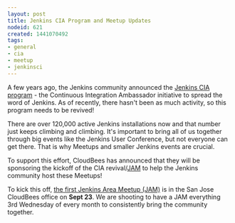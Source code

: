 ```yaml
---
layout: post
title: Jenkins CIA Program and Meetup Updates
nodeid: 621
created: 1441070492
tags:
- general
- cia
- meetup
- jenkinsci
---
```

<p>A few years ago, the Jenkins community announced the <a href="http://jenkins-ci.org/content/announcing-jenkins-cia">Jenkins CIA program</a> - the Continuous Integration Ambassador initiative to spread the word of Jenkins. As of recently, there hasn't been as much activity, so this program needs to be revived!</p>

<p>There are over 120,000 active Jenkins installations now and that number just keeps climbing and climbing. It's important to bring all of us together through big events like the Jenkins User Conference, but not everyone can get there. That is why Meetups and smaller Jenkins events are crucial.</p>

<p>To support this effort, CloudBees has announced that they will be sponsoring the kickoff of the CIA revival/<a href="http://jenkins-ci.org/content/bay-area-jenkins-area-meet-looking-you">JAM</a> to help the Jenkins community host these Meetups!</p>

<p>To kick this off, <a href="http://www.meetup.com/jenkinsmeetup/events/225059665/">the first Jenkins Area Meetup (JAM)</a> is in the San Jose CloudBees office on <strong>Sept 23</strong>. We are shooting to have a JAM everything 3rd Wednesday of every month to consistently bring the community together.</p>
